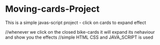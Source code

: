 # Moving-cards-Project
This is a simple javas-script project - click on cards to expand effect

//whenever we click on the closed bike-cards it will expand its nehaviour and show you the effects 
//simple HTML CSS and JAVA_SCRIPT is used
